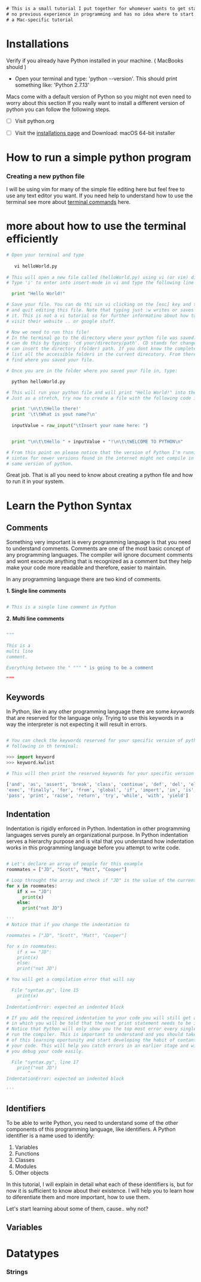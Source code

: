 <!----------------------------------------------------------------------------------------------------------------------------
Author: Ronald Munoz
Description: 	This is a personal tutorial documentation on how to get started with Python. 
              This documentation will walk you throught installations to simple programs you 
              can run in your own computer to learn how to use Python. 

              I'm learning Python with you and you might find some bugs and problems with 
              this documentation but please remember, we are learning together.
              Don't be a jerk! 
---------------------------------------------------------------------------------------------------------------------------->

<!------------------------------------ Just a small description at the top of my file -------------------------------------->
```diff
# This is a small tutorial I put together for whomever wants to get started with Python and has 
# no previous experience in programming and has no idea where to start. I use a MacBook so this is 
# a Mac-specific tutorial
```

<!----------------------------------------------------------------------------------------------------------------------------
# Installations : I'm using a mac
---------------------------------------------------------------------------------------------------------------------------->
# Installations
Verify if you already have Python installed in your machine. ( MacBooks should )
* Open your terminal and type: 'python --version'. This should print something like: 'Python 2.7.13'

Macs come with a default version of Python so you might not even need to worry about this section
If you really want to install a different version of python you can follow the following steps.

- [ ] Visit python.org
- [ ] Visit the [installations page] and Download: macOS 64-bit installer


<!----------------------------------------------------------------------------------------------------------------------------  
# How to run a simple python program
---------------------------------------------------------------------------------------------------------------------------->
# How to run a simple python program
### Creating a new python file

I will be using vim for many of the simple file editing here but feel free to use any text editor you want. If you need help to understand how to use the terminal see more about [terminal commands] here.

# more about how to use the terminal efficiently

```python
# Open your terminal and type
   
   vi helloWorld.py
   
# This will open a new file called (helloWorld.py) using vi (or vim) directly in the terminal.
# Type 'i' to enter into insert-mode in vi and type the following line

  print "Hello World!"

# Save your file. You can do thi sin vi clicking on the [esc] key and then type ':wq' to write 
# and quit editing this file. Note that typing just :w writes or saves the file and :q will quit
# it. This is not a vi tutorial so for further informatino about how to use this powerful editor 
# visit their website .. or google stuff. 

# Now we need to run this file!
# In the terminal go to the directory where your python file was saved. ( In the terminal you 
# can do this by typing: 'cd your/directory/path'. CD stands for change directory and then you 
# can insert the directory (folder) path. If you dont know the complete path you can type 'ls' to
# list all the accessible folders in the current direcotory. From there do 'cd [directory]' until
# find where you saved your file. 

# Once you are in the folder where you saved your file in, type:

  python helloWorld.py

# This will run your python file and will print "Hello World!" into the terminal window!
# Just as a stretch, try now to create a file with the following code in it.

  print '\n\t\tHello there!'
  print '\t\tWhat is yout name?\n'
  
  inputValue = raw_input("\tInsert your name here: ")


  print "\n\t\tHello " + inputValue + "!\n\t\tWELCOME TO PYTHON\n"

# From this point on please notice that the version of Python I'm running is 2.7.13. Some of the 
# sintax for newer versions found in the internet might not compile in your system if you run this 
# same version of python.
```

Great job. That is all you need to know about creating a python file and how to run it in your system.

<!----------------------------------------------------------------------------------------------------------------------------
# Python syntax basics
---------------------------------------------------------------------------------------------------------------------------->
# Learn the Python Syntax
## Comments
Something very important is every programming language is that you need to understand comments. Comments are one of the most basic concept of any programming languages. The compiler will ignore document comments and wont excecute anything that is recognized as a comment but they help make your code more readable and therefore, easier to maintain.

In any programming language there are two kind of comments.

**1. Single line comments**
```python

# This is a single line comment in Python

```
**2. Multi line comments**
```python

""" 

This is a 
multi line
comment. 

Everything between the " """ " is going to be a comment

"""

```
## Keywords
In Python, like in any other programming language there are some *keywords* that are reserved for the language only. Trying to use this keywords in a way the interpreter is not expecting it will result in errors.

```python

# You can check the keywords reserved for your specific version of python by simply typing the 
# following in th terminal:

>>> import keyword
>>> keyword.kwlist

# This will then print the reserved keywords for your specific version of Python

['and', 'as', 'assert', 'break', 'class', 'continue', 'def', 'del', 'elif', 'else', 'except', 
'exec', 'finally', 'for', 'from', 'global', 'if', 'import', 'in', 'is', 'lambda', 'not', 'or', 
'pass', 'print', 'raise', 'return', 'try', 'while', 'with', 'yield']

```

## Indentation
Indentation is rigidly enforced in Python. Indentation in other programming languages serves purely an organizational purpose. In Python indentation serves a hierarchy purpose and is vital that you understand how indentation works in this programming language before you attempt to write code.

```python

# Let's declare an array of people for this example
roommates = ["JD", "Scott", "Matt", "Cooper"]

# Loop throught the array and check if "JD" is the value of the current iteration
for x in roommates:
	if x == "JD":
	  print(x)
	else:
	  print("not JD")

''' 
# Notice that if you change the indentation to 

roommates = ["JD", "Scott", "Matt", "Cooper"]

for x in roommates:
	if x == "JD":
	print(x)
	else:
	print("not JD")

# You will get a compilation error that will say

  File "syntax.py", line 15
    print(x)
        ^
IndentationError: expected an indented block

# If you add the required indentation to your code you will still get an error
# in which you will be told that the next print statement needs to be indented
# Notice that Python will only show you the top most error every single time you
# run the compiler. This is important to understand and you should take advantage
# of this learning oportunity and start developing the habit of contantly compile
# your code. This will help you catch errors in an earlier stage and will help
# you debug your code easily.

  File "syntax.py", line 17
    print("not JD")
        ^
IndentationError: expected an indented block

'''

```

## Identifiers

To be able to write Python, you need to understand some of the other components of this programming language, like identifiers. A Python identifier is a name used to identify:

1. Variables
2. Functions
3. Classes
4. Modules
5. Other objects

In this tutorial, I will explain in detail what each of these identifiers is, but for now it is sufficient to know about their existence. I will help you to learn how to diferentiate them and more important, how to use them.

Let's start learning about some of them, cause.. why not?

## Variables


<!----------------------------------------------------------------------------------------------------------------------------  
# Let's learn some cool stuff about Python datatypes
---------------------------------------------------------------------------------------------------------------------------->
# Datatypes
### Strings


<!-------------------------------------------- Links ------------------------------------------>
[installations page]: https://www.python.org/downloads/release/python-380/
[terminal commands]: https://github.com/0nn0/terminal-mac-cheatsheet
